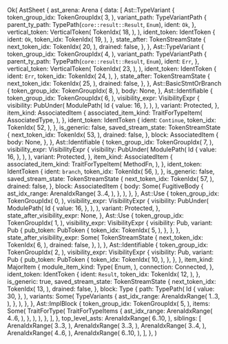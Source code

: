 Ok(
    AstSheet {
        ast_arena: Arena {
            data: [
                Ast::TypeVariant {
                    token_group_idx: TokenGroupIdx(
                        3,
                    ),
                    variant_path: TypeVariantPath {
                        parent_ty_path: TypePath(`core::result::Result`, `Enum`),
                        ident: `Ok`,
                    },
                    vertical_token: VerticalToken(
                        TokenIdx(
                            18,
                        ),
                    ),
                    ident_token: IdentToken {
                        ident: `Ok`,
                        token_idx: TokenIdx(
                            19,
                        ),
                    },
                    state_after: TokenStreamState {
                        next_token_idx: TokenIdx(
                            20,
                        ),
                        drained: false,
                    },
                },
                Ast::TypeVariant {
                    token_group_idx: TokenGroupIdx(
                        4,
                    ),
                    variant_path: TypeVariantPath {
                        parent_ty_path: TypePath(`core::result::Result`, `Enum`),
                        ident: `Err`,
                    },
                    vertical_token: VerticalToken(
                        TokenIdx(
                            23,
                        ),
                    ),
                    ident_token: IdentToken {
                        ident: `Err`,
                        token_idx: TokenIdx(
                            24,
                        ),
                    },
                    state_after: TokenStreamState {
                        next_token_idx: TokenIdx(
                            25,
                        ),
                        drained: false,
                    },
                },
                Ast::BasicStmtOrBranch {
                    token_group_idx: TokenGroupIdx(
                        8,
                    ),
                    body: None,
                },
                Ast::Identifiable {
                    token_group_idx: TokenGroupIdx(
                        6,
                    ),
                    visibility_expr: VisibilityExpr {
                        visibility: PubUnder(
                            ModulePath(
                                Id {
                                    value: 16,
                                },
                            ),
                        ),
                        variant: Protected,
                    },
                    item_kind: AssociatedItem {
                        associated_item_kind: TraitForTypeItem(
                            AssociatedType,
                        ),
                    },
                    ident_token: IdentToken {
                        ident: `Continue`,
                        token_idx: TokenIdx(
                            52,
                        ),
                    },
                    is_generic: false,
                    saved_stream_state: TokenStreamState {
                        next_token_idx: TokenIdx(
                            53,
                        ),
                        drained: false,
                    },
                    block: AssociatedItem {
                        body: None,
                    },
                },
                Ast::Identifiable {
                    token_group_idx: TokenGroupIdx(
                        7,
                    ),
                    visibility_expr: VisibilityExpr {
                        visibility: PubUnder(
                            ModulePath(
                                Id {
                                    value: 16,
                                },
                            ),
                        ),
                        variant: Protected,
                    },
                    item_kind: AssociatedItem {
                        associated_item_kind: TraitForTypeItem(
                            MethodFn,
                        ),
                    },
                    ident_token: IdentToken {
                        ident: `branch`,
                        token_idx: TokenIdx(
                            56,
                        ),
                    },
                    is_generic: false,
                    saved_stream_state: TokenStreamState {
                        next_token_idx: TokenIdx(
                            57,
                        ),
                        drained: false,
                    },
                    block: AssociatedItem {
                        body: Some(
                            FugitiveBody {
                                ast_idx_range: ArenaIdxRange(
                                    3..4,
                                ),
                            },
                        ),
                    },
                },
                Ast::Use {
                    token_group_idx: TokenGroupIdx(
                        0,
                    ),
                    visibility_expr: VisibilityExpr {
                        visibility: PubUnder(
                            ModulePath(
                                Id {
                                    value: 16,
                                },
                            ),
                        ),
                        variant: Protected,
                    },
                    state_after_visibility_expr: None,
                },
                Ast::Use {
                    token_group_idx: TokenGroupIdx(
                        1,
                    ),
                    visibility_expr: VisibilityExpr {
                        visibility: Pub,
                        variant: Pub {
                            pub_token: PubToken {
                                token_idx: TokenIdx(
                                    5,
                                ),
                            },
                        },
                    },
                    state_after_visibility_expr: Some(
                        TokenStreamState {
                            next_token_idx: TokenIdx(
                                6,
                            ),
                            drained: false,
                        },
                    ),
                },
                Ast::Identifiable {
                    token_group_idx: TokenGroupIdx(
                        2,
                    ),
                    visibility_expr: VisibilityExpr {
                        visibility: Pub,
                        variant: Pub {
                            pub_token: PubToken {
                                token_idx: TokenIdx(
                                    10,
                                ),
                            },
                        },
                    },
                    item_kind: MajorItem {
                        module_item_kind: Type(
                            Enum,
                        ),
                        connection: Connected,
                    },
                    ident_token: IdentToken {
                        ident: `Result`,
                        token_idx: TokenIdx(
                            12,
                        ),
                    },
                    is_generic: true,
                    saved_stream_state: TokenStreamState {
                        next_token_idx: TokenIdx(
                            13,
                        ),
                        drained: false,
                    },
                    block: Type {
                        path: TypePath(
                            Id {
                                value: 30,
                            },
                        ),
                        variants: Some(
                            TypeVariants {
                                ast_idx_range: ArenaIdxRange(
                                    1..3,
                                ),
                            },
                        ),
                    },
                },
                Ast::ImplBlock {
                    token_group_idx: TokenGroupIdx(
                        5,
                    ),
                    items: Some(
                        TraitForType(
                            TraitForTypeItems {
                                ast_idx_range: ArenaIdxRange(
                                    4..6,
                                ),
                            },
                        ),
                    ),
                },
            ],
        },
        top_level_asts: ArenaIdxRange(
            6..10,
        ),
        siblings: [
            ArenaIdxRange(
                3..3,
            ),
            ArenaIdxRange(
                3..3,
            ),
            ArenaIdxRange(
                3..4,
            ),
            ArenaIdxRange(
                4..6,
            ),
            ArenaIdxRange(
                6..10,
            ),
        ],
    },
)